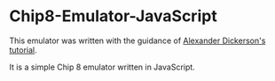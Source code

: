# Chip8-Emulator-JavaScript

This emulator was written with the guidance of [Alexander Dickerson's tutorial](http://blog.alexanderdickson.com/javascript-chip-8-emulator).

It is a simple Chip 8 emulator written in JavaScript.